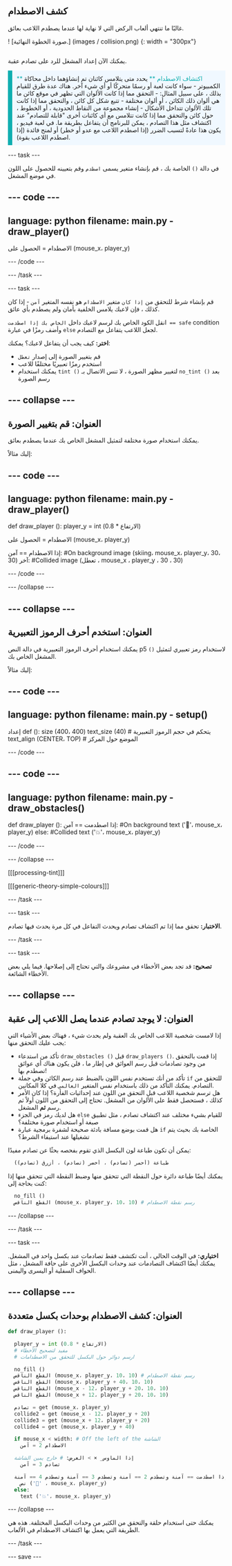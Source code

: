 ## كشف الاصطدام

<div style="display: flex; flex-wrap: wrap">
<div style="flex-basis: 200px; flex-grow: 1; margin-right: 15px;">
غالبًا ما تنتهي ألعاب الركض التي لا نهاية لها عندما يصطدم اللاعب بعائق.
</div>
<div>

! [صورة الخطوة النهائية.] (images / collision.png) {: width = "300px"}

</div>
</div>

يمكنك الآن إعداد المشغل للرد على تصادم عقبة.

<p style="border-left: solid; border-width:10px; border-color: #0faeb0; background-color: aliceblue; padding: 10px;">
<span style="color: #0faeb0"> ** اكتشاف الاصطدام ** </span> يحدد متى يتلامس كائنان تم إنشاؤهما داخل محاكاة الكمبيوتر - سواء كانت لعبة أو رسمًا متحركًا أو أي شيء آخر. هناك عدة طرق للقيام بذلك ، على سبيل المثال: 
  - التحقق مما إذا كانت الألوان التي تظهر في موقع كائن ما هي ألوان ذلك الكائن ، أو ألوان مختلفة
  - تتبع شكل كل كائن ، والتحقق مما إذا كانت تلك الألوان تتداخل الأشكال
  - إنشاء مجموعة من النقاط الحدودية ، أو الخطوط ، حول كائن والتحقق مما إذا كانت تتلامس مع أي كائنات أخرى "قابلة للتصادم"
عند اكتشاف مثل هذا التصادم ، يمكن للبرنامج أن يتفاعل بطريقة ما. في لعبة فيديو ، يكون هذا عادةً لتسبب الضرر (إذا اصطدم اللاعب مع عدو أو خطر) أو لمنح فائدة (إذا اصطدم اللاعب بقوة).
</p>

--- task ---

في دالة `()` الخاصة بك ، قم بإنشاء متغير يسمى `اصطدم` وقم بتعيينه للحصول على اللون في موضع المشغل.

--- code ---
---
language: python
filename: main.py - draw_player()
---

الاصطدام = الحصول على (mouse_x، player_y)

--- /code ---

--- /task ---

--- task ---

قم بإنشاء شرط للتحقق من `إذا كان` متغير `الاصطدام` هو نفسه المتغير `آمن` - إذا كان كذلك ، فإن لاعبك يلامس الخلفية بأمان ولم يصطدم بأي عائق.

انقل الكود الخاص بك لرسم لاعبك داخل `الخاص بك إذا اصطدمت == safe` condition وأضف رمزًا في عبارة `else` لجعل اللاعب يتفاعل مع التصادم.

**اختر:** كيف يجب أن يتفاعل لاعبك؟ يمكنك:
+ قم بتغيير الصورة إلى إصدار `تعطل`
+ استخدم رمزًا تعبيريًا مختلفًا للاعب
+ يمكنك استخدام `tint ()` لتغيير مظهر الصورة ، لا تنس الاتصال بـ `no_tint ()` بعد رسم الصورة

--- collapse ---
---
العنوان: قم بتغيير الصورة
---

يمكنك استخدام صورة مختلفة لتمثيل المشغل الخاص بك عندما يصطدم بعائق.

إليك مثالاً:

--- code ---
---
language: python
filename: main.py - draw_player()
---

def draw_player (): player_y = int (الارتفاع * 0.8)

  الاصطدام = الحصول على (mouse_x، player_y)

  إذا الاصطدام == آمن: #On background image (skiing، mouse_x، player_y، 30، 30) آخر: #Collided image (تعطل ، mouse_x ، player_y ، 30 ، 30)

--- /code ---

--- /collapse ---

--- collapse ---
---
العنوان: استخدم أحرف الرموز التعبيرية
---

يمكنك استخدام أحرف الرموز التعبيرية في دالة النص p5 `()` لاستخدام رمز تعبيري لتمثيل المشغل الخاص بك.

إليك مثالاً:

--- code ---
---
language: python
filename: main.py - setup()
---

إعداد def (): size (400، 400) text_size (40) # يتحكم في حجم الرموز التعبيرية text_align (CENTER، TOP) # الموضع حول المركز

--- /code ---

--- code ---
---
language: python
filename: main.py - draw_obstacles()
---

def draw_player (): إذا اصطدمت == آمن: #On background text ('🎈'، mouse_x، player_y) else: #Collided text ('💥'، mouse_x، player_y)

--- /code ---

--- /collapse ---

[[[processing-tint]]]

[[[generic-theory-simple-colours]]]

--- /task ---

--- task ---

**الاختبار:** تحقق مما إذا تم اكتشاف تصادم ويحدث التفاعل في كل مرة يحدث فيها تصادم.

--- /task ---

--- task ---

**تصحيح:** قد تجد بعض الأخطاء في مشروعك والتي تحتاج إلى إصلاحها. فيما يلي بعض الأخطاء الشائعة.

--- collapse ---
---
العنوان: لا يوجد تصادم عندما يصل اللاعب إلى عقبة
---

إذا لامست شخصية اللاعب الخاص بك العقبة ولم يحدث شيء ، فهناك بعض الأشياء التي يجب عليك التحقق منها:

 - تأكد من استدعاء `draw_obstacles ()` قبل `draw_players ()`. إذا قمت بالتحقق من وجود تصادمات قبل رسم العوائق في إطار ما ، فلن يكون هناك أي عوائق تصطدم بها!
 - تأكد من أنك تستخدم نفس اللون بالضبط عند رسم الكائن وفي جملة `if` للتحقق من التصادم. يمكنك التأكد من ذلك باستخدام نفس المتغير `العالمي` في كلا المكانين.
 - هل ترسم شخصية اللاعب قبل التحقق من اللون عند إحداثيات الفأرة؟ إذا كان الأمر كذلك ، فستحصل فقط على الألوان من المشغل. تحتاج إلى التحقق من اللون أولاً ثم رسم **ثم** المشغل.
 - هل لديك رمز في الجزء `else` للقيام بشيء مختلف عند اكتشاف تصادم ، مثل تطبيق صبغة أو استخدام صورة مختلفة؟
 - هل قمت بوضع مسافة بادئة صحيحة لشفرة برمجية عبارة `if` الخاصة بك بحيث يتم تشغيلها عند استيفاء الشرط؟

يمكن أن تكون طباعة لون البكسل الذي تقوم بفحصه بحثًا عن تصادم مفيدًا:

```python
  طباعة (أحمر (تصادم) ، أخضر (تصادم) ، أزرق (تصادم))
```

يمكنك أيضًا طباعة دائرة حول النقطة التي تتحقق منها وضبط النقطة التي تتحقق منها إذا كنت بحاجة إلى:

```python
  no_fill ()
  القطع الناقص (mouse_x، player_y، 10، 10) # رسم نقطة الاصطدام
```

--- /collapse ---

--- /task ---

--- task ---

**اختياري:** في الوقت الحالي ، أنت تكتشف فقط تصادمات عند بكسل واحد في المشغل. يمكنك أيضًا اكتشاف التصادمات عند وحدات البكسل الأخرى على حافة المشغل ، مثل الحواف السفلية أو اليسرى واليمنى.

--- collapse ---
---
العنوان: كشف الاصطدام بوحدات بكسل متعددة
---

```python
def draw_player ():

  player_y = int (الارتفاع * 0.8)
  # مفيد لتصحيح الأخطاء
  # ارسم دوائر حول البكسل للتحقق من الاصطدامات

  no_fill ()
  القطع الناقص (mouse_x، player_y، 10، 10) # رسم نقطة الاصطدام
  القطع الناقص (mouse_x، player_y + 40، 10، 10)
  القطع الناقص (mouse_x - 12، player_y + 20، 10، 10)
  القطع الناقص (mouse_x + 12، player_y + 20، 10، 10)

  تصادم = get (mouse_x، player_y)
  collide2 = get (mouse_x - 12، player_y + 20)
  collide3 = get (mouse_x + 12، player_y + 20)
  collide4 = get (mouse_x، player_y + 40)

  if mouse_x < width: # Off the left of the الشاشة
    الاصطدام 2 = آمن

  إذا الماوس_ × > العرض: # خارج يمين الشاشة
    تصادم 3 = آمن

  إذا اصطدمت == آمنة وتصطدم 2 == آمنة وتصطدم 3 == آمنة وتصطدم 4 == آمنة:
    نص ('🎈' ، mouse_x، player_y)
  else:
    text ('💥'، mouse_x، player_y)
```

--- /collapse ---

يمكنك حتى استخدام حلقة والتحقق من الكثير من وحدات البكسل المختلفة. هذه هي الطريقة التي يعمل بها اكتشاف الاصطدام في الألعاب.

--- /task ---

--- save ---
